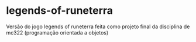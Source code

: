 # legends-of-runeterra

Versão do jogo legends of runeterra feita como projeto final da disciplina de mc322 (programação orientada a objetos)
